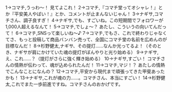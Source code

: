 1→コマチ,うっわ～！ 見てよこれ！
2→コマチ,『コマチ堂ってオシャレ！』とか『平安美人やばい！』とか、コメントが止まんないじゃん！
3→ナギサ,コマチさん、調子良すぎ！
4→ナギサ,でも、すごいね。この短期間でフォロワーが1,000人超えるなんて！
5→コマチ,でしょ～？ あたし、こういうの向いてんだって！
6→コマチ,SNSって楽しいね～♪
7→コマチ,でもさ、これで終わりじゃなくてさ、もっと投稿して商品バンバン売って、全国にコマチ堂の名前を広めんのが目標なんだ！
8→杉野健太,ナギサ、その提灯……なんか光ってるよ！（そのとき、ナギサが肩にかけていた魂の提灯がぼんやりと光り始める）
9→ナギサ,え、これ……？（提灯がさらに強く輝き始める）
10→ナギサ,すごい！ コマチさんの情熱が伝わって、魂が込められたんだ！
11→コマチ,マジ！？ あたしの情熱でこんなことになんの？
12→コマチ,平安から現代まで頑張ってきた甲斐あったかも！
13→ナギサ,これが魂の力……。コマチさん、本当にすごい！
14→杉野健太,これでまた一歩前進ですね。コマチさんのおかげです。
